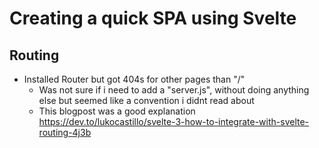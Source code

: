 # Creating a quick SPA using Svelte

## Routing

- Installed Router but got 404s for other pages than "/"
  - Was not sure if i need to add a "server.js", without doing anything else but seemed like a convention i didnt read about
  - This blogpost was a good explanation https://dev.to/lukocastillo/svelte-3-how-to-integrate-with-svelte-routing-4j3b

